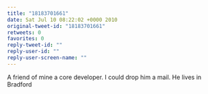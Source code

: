 ```yaml
---
title: "18183701661"
date: Sat Jul 10 08:22:02 +0000 2010
original-tweet-id: "18183701661"
retweets: 0
favorites: 0
reply-tweet-id: ""
reply-user-id: ""
reply-user-screen-name: ""
---
```

A friend of mine a core developer. I could drop him a mail. He lives in Bradford
